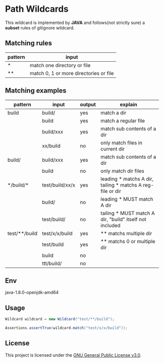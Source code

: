 # Path Wildcards

This wildcard is implemented by **JAVA** and follows(not strictly sure) a **subset** rules of gitignore wildcard.

## Matching rules

| pattern | input                                  |
| ------- | -------------------------------------- |
| \*      | match one directory or file            |
| \*\*    | match 0, 1 or more directories or file |

## Matching examples

| pattern         | input           | output | explain                                                      |
| --------------- | --------------- | ------ | ------------------------------------------------------------ |
| build           | build/          | yes    | match a dir                                                  |
|                 | build           | yes    | match a regular file                                         |
|                 | build/xxx       | yes    | match sub contents of a dir                                  |
|                 | xx/build        | no     | only match files in current dir                              |
| build/          | build/xxx       | yes    | match sub contents of a dir                                  |
|                 | build           | no     | only match dir files                                         |
| \*/build/\*     | test/build/xx/x | yes    | leading \* matchs A dir, tailing \* matchs A reg-file or dir |
|                 | build/          | no     | leading \* MUST match A dir                                  |
|                 | test/build/     | no     | tailing \* MUST match A dir, "build" itself not included     |
| test/\*\*/build | test/x/x/build  | yes    | \*\* matchs multiple dir                                     |
|                 | test/build      | yes    | \*\* matchs 0 or multiple dir                                |
|                 | build           | no     |                                                              |
|                 | ttt/build/      | no     |                                                              |

## Env

java-1.8.0-openjdk-amd64

## Usage

```java
Wildcard wildcard = new Wildcard("test/**/build");

Assertions.assertTrue(wildcard.match("test/x/x/build"));
```

## License

This project is licensed under the [GNU General Public License v3.0](https://www.gnu.org/licenses/gpl-3.0).

